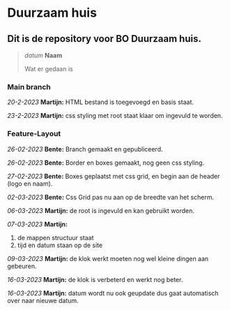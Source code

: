 # Duurzaam huis
## Dit is de repository voor BO Duurzaam huis.

>*datum* **Naam**
>
>Wat er gedaan is

### Main branch

*20-2-2023* **Martijn:**
HTML bestand is toegevoegd en basis staat.

*23-2-2023* **Martijn:**
css styling met root staat klaar om ingevuld te worden.


### Feature-Layout

*26-02-2023* **Bente:**
Branch gemaakt en gepubliceerd.

*26-02-2023* **Bente:**
Border en boxes gemaakt, nog geen css styling.

*27-02-2023* **Bente:**
Boxes geplaatst met css grid, en begin aan de header (logo en naam).

*02-03-2023* **Bente:**
Css Grid pas nu aan op de breedte van het scherm.

*06-03-2023* **Martijn:**
de root is ingevuld en kan gebruikt worden.

*07-03-2023* **Martijn:**
1. de mappen structuur staat
2. tijd en datum staan op de site

*09-03-2023* **Martijn:**
de klok werkt moeten nog wel kleine dingen aan gebeuren.

*16-03-2023* **Martijn:**
de klok is verbeterd en werkt nog beter.

*16-03-2023* **Martijn:**
datum wordt nu ook geupdate dus gaat automatisch over naar nieuwe datum.